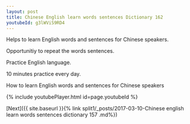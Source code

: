 ```yaml
---
layout: post
title: Chinese English learn words sentences Dictionary 162 
youtubeId: g3lWViS9RD4
---
```

 
 
Helps to learn English words and sentences for Chinese speakers.

Opportunitiy to repeat the words sentences. 

Practice English language. 
 
10 minutes practice every day. 
 
How to learn English words and sentences for Chinese speakers 
 
{% include youtubePlayer.html id=page.youtubeId %}
 
 
[Next]({{ site.baseurl }}{% link  split1/_posts/2017-03-10-Chinese english learn words sentences dictionary 157 .md%})
 
